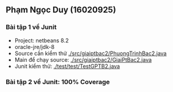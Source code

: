 ## Phạm Ngọc Duy (16020925)

### Bài tập 1 về Junit
- Project: netbeans 8.2
- oracle-jre/jdk-8
- Source cần kiểm thử [./src/giaiptbac2/PhuongTrinhBac2.java](https://github.com/hieutm2198/int3117-2018/blob/master/PhamNgocDuy/GiaiPtBac2/src/giaiptbac2/PhuongTrinhBac2.java)
- Main để chạy source: [./src/giaiptbac2/GiaiPtBac2.java](https://github.com/hieutm2198/int3117-2018/blob/master/PhamNgocDuy/GiaiPtBac2/src/giaiptbac2/GiaiPtBac2.java)
- Junit kiểm thử: [./test/test/TestGPTB2.java](https://github.com/hieutm2198/int3117-2018/blob/master/PhamNgocDuy/GiaiPtBac2/test/test/TestGPTB2.java)

### Bài tập 2 về Junit: 100% Coverage
